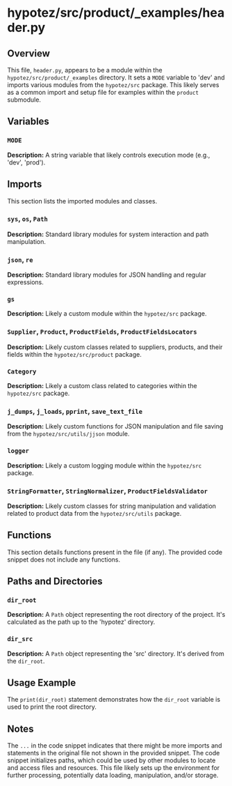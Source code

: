 # hypotez/src/product/_examples/header.py

## Overview

This file, `header.py`, appears to be a module within the `hypotez/src/product/_examples` directory.  It sets a `MODE` variable to 'dev' and imports various modules from the `hypotez/src` package. This likely serves as a common import and setup file for examples within the `product` submodule.

## Variables

### `MODE`

**Description:** A string variable that likely controls execution mode (e.g., 'dev', 'prod').


## Imports

This section lists the imported modules and classes.

### `sys`, `os`, `Path`

**Description:** Standard library modules for system interaction and path manipulation.


### `json`, `re`

**Description:** Standard library modules for JSON handling and regular expressions.


### `gs`

**Description:**  Likely a custom module within the `hypotez/src` package.


### `Supplier`, `Product`, `ProductFields`, `ProductFieldsLocators`

**Description:** Likely custom classes related to suppliers, products, and their fields within the `hypotez/src/product` package.


### `Category`

**Description:** Likely a custom class related to categories within the `hypotez/src` package.


### `j_dumps`, `j_loads`, `pprint`, `save_text_file`

**Description:** Likely custom functions for JSON manipulation and file saving from the `hypotez/src/utils/jjson` module.


### `logger`

**Description:** Likely a custom logging module within the `hypotez/src` package.


### `StringFormatter`, `StringNormalizer`, `ProductFieldsValidator`

**Description:** Likely custom classes for string manipulation and validation related to product data from the `hypotez/src/utils` package.


## Functions

This section details functions present in the file (if any).  The provided code snippet does not include any functions.

##  Paths and Directories


### `dir_root`

**Description:** A `Path` object representing the root directory of the project. It's calculated as the path up to the 'hypotez' directory.


### `dir_src`

**Description:** A `Path` object representing the 'src' directory.  It's derived from the `dir_root`.

## Usage Example

The `print(dir_root)` statement demonstrates how the `dir_root` variable is used to print the root directory.

## Notes

The `...` in the code snippet indicates that there might be more imports and statements in the original file not shown in the provided snippet. The code snippet initializes paths, which could be used by other modules to locate and access files and resources. This file likely sets up the environment for further processing, potentially data loading, manipulation, and/or storage.